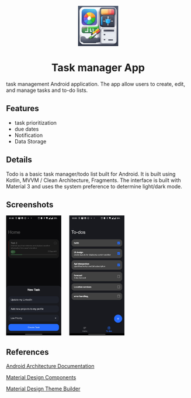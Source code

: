 <p align="center">
  <img width="110" height="auto" src="readme/images/task manger icon.png" alt="logo">
</p>

<h1 align="center">Task manager App</h1>
 task management Android application. The app allow users to create, edit, and manage tasks and
to-do lists. 

## Features

- task prioritization
- due dates
- Notification
- Data Storage


## Details

Todo is a basic task manager/todo list built for Android. It is built using Kotlin, MVVM / Clean Architecture, Fragments. The interface is built with Material 3 and uses the system preference to determine light/dark mode.

## Screenshots

<p>
    <img src="readme/images/home.jpg" height="auto" width="30%"  alt="search"/> &emsp;
    <img src="readme/images/to dos.jpg" height="auto" width="30%"  alt="search"/> &emsp;
</p>
  


## References

[Android Architecture Documentation](https://developer.android.com/topic/architecture)

[Material Design Components](https://m3.material.io/components)

[Material Design Theme Builder](https://m3.material.io/theme-builder)
